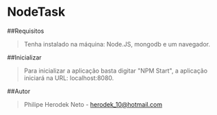 # NodeTask


##Requisitos
>Tenha instalado na máquina: Node.JS, mongodb e um navegador.

##Inicializar
>Para inicializar a aplicação basta digitar "NPM Start", a aplicação iniciará na URL: localhost:8080.

##Autor
>Philipe Herodek Neto - herodek_10@hotmail.com